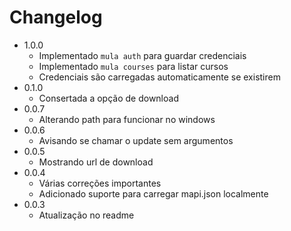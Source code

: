 # Changelog

- 1.0.0
  - Implementado `mula auth` para guardar credenciais
  - Implementado `mula courses` para listar cursos
  - Credenciais são carregadas automaticamente se existirem
- 0.1.0
  - Consertada a opção de download
- 0.0.7
  - Alterando path para funcionar no windows
- 0.0.6
  - Avisando se chamar o update sem argumentos
- 0.0.5
  - Mostrando url de download
- 0.0.4
  - Várias correções importantes
  - Adicionado suporte para carregar mapi.json localmente
- 0.0.3
  - Atualização no readme
